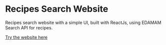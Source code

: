 # Recipes Search Website

Recipes search website with a simple UI, built with ReactJs, using EDAMAM Search API for recipes.

[Try the website here](https://therecipesearch.netlify.app/)

